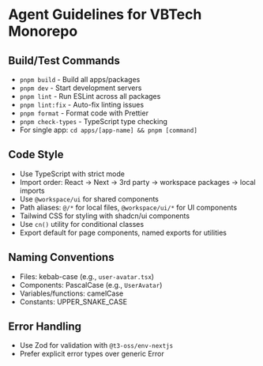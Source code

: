 # Agent Guidelines for VBTech Monorepo

## Build/Test Commands

- `pnpm build` - Build all apps/packages
- `pnpm dev` - Start development servers
- `pnpm lint` - Run ESLint across all packages
- `pnpm lint:fix` - Auto-fix linting issues
- `pnpm format` - Format code with Prettier
- `pnpm check-types` - TypeScript type checking
- For single app: `cd apps/[app-name] && pnpm [command]`

## Code Style

- Use TypeScript with strict mode
- Import order: React → Next → 3rd party → workspace packages → local imports
- Use `@workspace/ui` for shared components
- Path aliases: `@/*` for local files, `@workspace/ui/*` for UI components
- Tailwind CSS for styling with shadcn/ui components
- Use `cn()` utility for conditional classes
- Export default for page components, named exports for utilities

## Naming Conventions

- Files: kebab-case (e.g., `user-avatar.tsx`)
- Components: PascalCase (e.g., `UserAvatar`)
- Variables/functions: camelCase
- Constants: UPPER_SNAKE_CASE

## Error Handling

- Use Zod for validation with `@t3-oss/env-nextjs`
- Prefer explicit error types over generic Error
